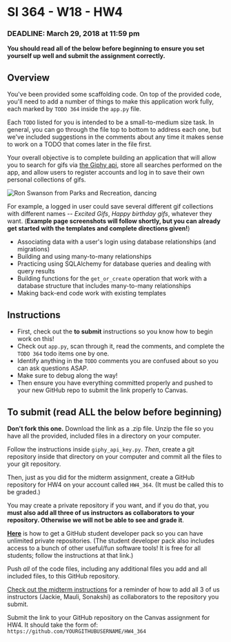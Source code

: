 # SI 364 - W18 - HW4

### DEADLINE: March 29, 2018 at 11:59 pm

**You should read all of the below before beginning to ensure you set yourself up well and submit the assignment correctly.**

## Overview

You've been provided some scaffolding code. On top of the provided code, you'll need to add a number of things to make this application work fully, each marked by `TODO 364` inside the `app.py` file.

Each `TODO` listed for you is intended to be a small-to-medium size task. In general, you can go through the file top to bottom to address each one, but we've included suggestions in the comments about any time it makes sense to work on a TODO that comes later in the file first.

Your overall objective is to complete building an application that will allow you to search for gifs via [the Giphy api](https://developers.giphy.com/), store all searches performed on the app, and allow users to register accounts and log in to save their own personal collections of gifs.

![Ron Swanson from Parks and Recreation, dancing](https://media.giphy.com/media/iOz3p2txHIo4U/giphy.gif)

For example, a logged in user could save several different gif collections with different names -- *Excited Gifs*, *Happy birthday gifs*, whatever they want. (**Example page screenshots will follow shortly, but you can already get started with the templates and complete directions given!**)

* Associating data with a user's login using database relationships (and migrations)
* Building and using many-to-many relationships
* Practicing using SQLAlchemy for database queries and dealing with query results
* Building functions for the `get_or_create` operation that work with a database structure that includes many-to-many relationships
* Making back-end code work with existing templates

## Instructions

* First, check out the **to submit** instructions so you know how to begin work on this!
* Check out `app.py`, scan through it, read the comments, and complete the `TODO 364` todo items one by one.
* Identify anything in the `TODO` comments you are confused about so you can ask questions ASAP.
* Make sure to debug along the way!
* Then ensure you have everything committed properly and pushed to your new GitHub repo to submit the link properly to Canvas.

## To submit (read ALL the below before beginning)

**Don't fork this one.** Download the link as a .zip file. Unzip the file so you have all the provided, included files in a directory on your computer.

Follow the instructions inside `giphy_api_key.py`. *Then*, create a git repository inside that directory on your computer and commit all the files to your git repository.

Then, just as you did for the midterm assignment, create a GitHub repository for HW4 on your account called `HW4_364`. (It must be called this to be graded.)

You may create a private repository if you want, and if you do that, you **must also add all three of us instructors as collaborators to your repository. Otherwise we will not be able to see and grade it**.

**[Here](https://help.github.com/articles/applying-for-a-student-developer-pack/)** is how to get a GitHub student developer pack so you can have unlimited private repositories. (The student developer pack also includes access to a bunch of other useful/fun software tools! It is free for all students; follow the instructions at that link.)

Push *all* of the code files, including any additional files you add and all included files, to this GitHub repository.

[Check out the midterm instructions](https://github.com/SI364-Winter2018/Midterm-Instructions) for a reminder of how to add all 3 of us instructors (Jackie, Mauli, Sonakshi) as collaborators to the repository you submit.

Submit the link to your GitHub repository on the Canvas assignment for HW4. It should take the form of: `https://github.com/YOURGITHUBUSERNAME/HW4_364`
